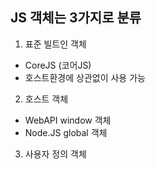 ## JS 객체는 3가지로 분류

1. 표준 빌트인 객체

- CoreJS (코어JS)
- 호스트환경에 상관없이 사용 가능

2. 호스트 객체

- WebAPI window 객체
- Node.JS global 객체

3. 사용자 정의 객체
